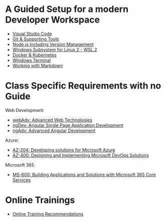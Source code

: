 # A Guided Setup for a modern Developer Workspace

- [Visual Studio Code](./guided/code.md)
- [Git & Supporting Tools](./guided/git.md)
- [Node.js including Version Management](./guided/node.md)
- [Windows Subsystem for Linux 2 - WSL 2](./guided/wsl.md)
- [Docker & Kubernetes](./guided/docker.md)
- [Windows Terminal](./guided/wt.md)
- [Working with Markdown](./guided/markdown.md)

# Class Specific Requirements with no Guide

Web Development:

- [webAdv: Advanced Web Technologies](./classes/webAdv.md)
- [ngDev: Angular Single Page Application Development](./classes/ngDev.md)
- [ngAdv: Advanced Angular Development](./classes/ngAdv.md)

Azure:

- [AZ-204: Developing solutions for Microsoft Azure](./classes/az204.md)
- [AZ-400: Designing and Implementing Microsoft DevOps Solutions](./classes/az400.md)

Microsoft 365

- [MS-600: Building Applications and Solutions with Microsoft 365 Core Services](./classes/ms600.md)

# Online Trainings

- [Online Training Recommendations](./online/readme.md)
